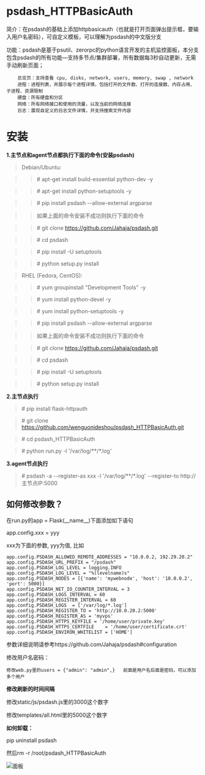 # psdash_HTTPBasicAuth

简介：在psdash的基础上添加httpbasicauth（也就是打开页面弹出提示框，要输入用户名密码），可自定义模板，可以理解为psdash的中文版分支

功能：psdash是基于psutil、zerorpc的python语言开发的主机监控面板，本分支包含psdash的所有功能—支持多节点/集群部署，所有数据每3秒自动更新，无需手动刷新页面；
    
        总览页：支持查看 cpu, disks, network, users, memory, swap , network
        进程：进程列表，并展示每个进程详情，包括打开的文件数、打开的连接数、内存占用、子进程、资源限制
        硬盘：所有硬盘和分区
        网络：所有网络接口和使用的流量，以及当前的网络连接
        日志：展现自定义的日志文件详情，并支持搜索文件内容
    
# 安装

**1.主节点和agent节点都执行下面的命令(安装psdash)**


>Debian/Ubuntu:

>>\# apt-get install build-essential python-dev -y

>>\# apt-get install python-setuptools  -y

>>\# pip install psdash --allow-external argparse

>>如果上面的命令安装不成功则执行下面的命令

>>\# git clone https://github.com/Jahaja/psdash.git 

>>\# cd psdash 

>>\# pip install -U setuptools

>>\# python setup.py install

>RHEL (Fedora, CentOS):

>>\# yum groupinstall "Development Tools"  -y

>>\# yum install python-devel  -y

>>\# yum install python-setuptools  -y

>>\# pip install psdash --allow-external argparse

>>如果上面的命令安装不成功则执行下面的命令

>>\# git clone https://github.com/Jahaja/psdash.git 

>>\# cd psdash 

>>\# pip install -U setuptools

>>\# python setup.py install

**2.主节点执行**

>\# pip install flask-httpauth

>\# git clone https://github.com/wenguonideshou/psdash_HTTPBasicAuth.git

>\# cd psdash_HTTPBasicAuth

>\# python run.py -l '/var/log/**/*.log'     

**3.agent节点执行**

>\# psdash -a --register-as xxx -l '/var/log/**/*.log' --register-to http://主节点IP:5000

## 如何修改参数？

在run.py的app = Flask(\_\_name\_\_)下面添加如下语句

app.config.xxx = yyy

xxx为下面的参数, yyy为值, 比如

    app.config.PSDASH_ALLOWED_REMOTE_ADDRESSES = "10.0.0.2, 192.29.20.2"
    app.config.PSDASH_URL_PREFIX = "/psdash"
    app.config.PSDASH_LOG_LEVEL = logging.INFO
    app.config.PSDASH_LOG_LEVEL = "%(levelname)s"
    app.config.PSDASH_NODES = [{'name': 'mywebnode', 'host': '10.0.0.2', 'port': 5000}]
    app.config.PSDASH_NET_IO_COUNTER_INTERVAL = 3
    app.config.PSDASH_LOGS_INTERVAL = 60
    app.config.PSDASH_REGISTER_INTERVAL = 60
    app.config.PSDASH_LOGS	= ['/var/log/*.log']
    app.config.PSDASH_REGISTER_TO = 'http://10.0.20.2:5000'
    app.config.PSDASH_REGISTER_AS = 'myvps'
    app.config.PSDASH_HTTPS_KEYFILE = '/home/user/private.key'
    app.config.PSDASH_HTTPS_CERTFILE	= '/home/user/certificate.crt'
    app.config.PSDASH_ENVIRON_WHITELIST = ['HOME']

参数详细说明请参考https://github.com/Jahaja/psdash#configuration

修改用户名密码：

    修改web.py里的users = {"admin": "admin",}   前面是用户名后面是密码，可以添加多个用户

**修改刷新的时间间隔**

修改static/js/psdash.js里的3000这个数字

修改templates/all.html里的5000这个数字

**如何卸载：**

pip uninstall psdash

然后rm -r /root/psdash_HTTPBasicAuth

![面板](https://s1.ax1x.com/2017/12/18/OYE60.jpg)
